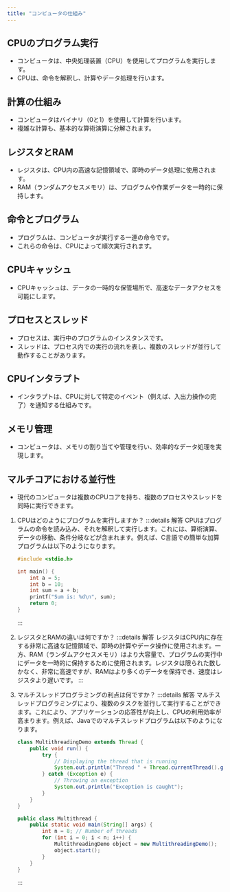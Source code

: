 ```yaml
---
title: "コンピュータの仕組み"
---
```

## CPUのプログラム実行

- コンピュータは、中央処理装置（CPU）を使用してプログラムを実行します。
- CPUは、命令を解釈し、計算やデータ処理を行います。

## 計算の仕組み

- コンピュータはバイナリ（0と1）を使用して計算を行います。
- 複雑な計算も、基本的な算術演算に分解されます。

## レジスタとRAM

- レジスタは、CPU内の高速な記憶領域で、即時のデータ処理に使用されます。
- RAM（ランダムアクセスメモリ）は、プログラムや作業データを一時的に保持します。

## 命令とプログラム

- プログラムは、コンピュータが実行する一連の命令です。
- これらの命令は、CPUによって順次実行されます。

## CPUキャッシュ

- CPUキャッシュは、データの一時的な保管場所で、高速なデータアクセスを可能にします。

## プロセスとスレッド

- プロセスは、実行中のプログラムのインスタンスです。
- スレッドは、プロセス内での実行の流れを表し、複数のスレッドが並行して動作することがあります。

## CPUインタラプト

- インタラプトは、CPUに対して特定のイベント（例えば、入出力操作の完了）を通知する仕組みです。

## メモリ管理

- コンピュータは、メモリの割り当てや管理を行い、効率的なデータ処理を実現します。

## マルチコアにおける並行性

- 現代のコンピュータは複数のCPUコアを持ち、複数のプロセスやスレッドを同時に実行できます。

1. CPUはどのようにプログラムを実行しますか？
   :::details 解答
   CPUはプログラムの命令を読み込み、それを解釈して実行します。これには、算術演算、データの移動、条件分岐などが含まれます。例えば、C言語での簡単な加算プログラムは以下のようになります。

   ```c
   #include <stdio.h>

   int main() {
       int a = 5;
       int b = 10;
       int sum = a + b;
       printf("Sum is: %d\n", sum);
       return 0;
   }
   ```

   :::

2. レジスタとRAMの違いは何ですか？
   :::details 解答
   レジスタはCPU内に存在する非常に高速な記憶領域で、即時の計算やデータ操作に使用されます。一方、RAM（ランダムアクセスメモリ）はより大容量で、プログラムの実行中にデータを一時的に保持するために使用されます。レジスタは限られた数しかなく、非常に高速ですが、RAMはより多くのデータを保持でき、速度はレジスタより遅いです。
   :::

3. マルチスレッドプログラミングの利点は何ですか？
   :::details 解答
   マルチスレッドプログラミングにより、複数のタスクを並行して実行することができます。これにより、アプリケーションの応答性が向上し、CPUの利用効率が高まります。例えば、Javaでのマルチスレッドプログラムは以下のようになります。

   ```java
   class MultithreadingDemo extends Thread {
       public void run() {
           try {
               // Displaying the thread that is running
               System.out.println("Thread " + Thread.currentThread().getId() + " is running");
           } catch (Exception e) {
               // Throwing an exception
               System.out.println("Exception is caught");
           }
       }
   }

   public class Multithread {
       public static void main(String[] args) {
           int n = 8; // Number of threads
           for (int i = 0; i < n; i++) {
               MultithreadingDemo object = new MultithreadingDemo();
               object.start();
           }
       }
   }
   ```

   :::
